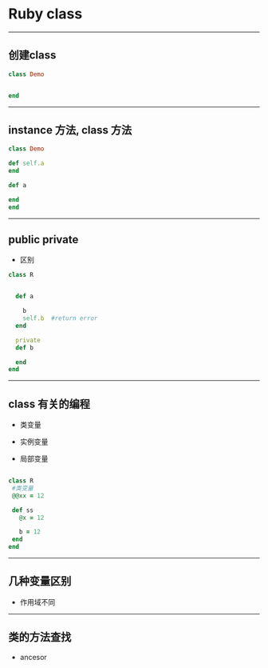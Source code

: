 # **Ruby** class

---

## 创建class


```ruby
class Demo


end

```

---

## instance 方法, class 方法


```ruby
class Demo

def	self.a 
end

def a

end
end

```

---

## public private

 - 区别

```ruby
class R


  def a

    b 
    self.b  #return error
  end

  private 
  def b

  end
end

```

---

## class 有关的编程


- 类变量

- 实例变量

- 局部变量


```ruby

class R
 #类变量
 @@xx = 12

 def ss 
   @x = 12

   b = 12
 end
end


```

---

## 几种变量区别


- 作用域不同


---

## 类的方法查找

- ancesor 






